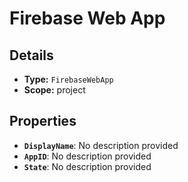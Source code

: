 # Firebase Web App

## Details

- **Type:** `FirebaseWebApp`
- **Scope:** project

## Properties

- **`DisplayName`**: No description provided
- **`AppID`**: No description provided
- **`State`**: No description provided
